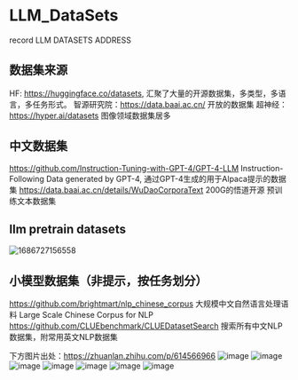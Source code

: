 # LLM_DataSets
record LLM DATASETS ADDRESS

## 数据集来源
HF: https://huggingface.co/datasets, 汇聚了大量的开源数据集，多类型，多语言，多任务形式。
智源研究院：https://data.baai.ac.cn/ 开放的数据集
超神经：https://hyper.ai/datasets 图像领域数据集居多

## 中文数据集
https://github.com/Instruction-Tuning-with-GPT-4/GPT-4-LLM Instruction-Following Data generated by GPT-4, 通过GPT-4生成的用于Alpaca提示的数据集
https://data.baai.ac.cn/details/WuDaoCorporaText 200G的悟道开源 预训练文本数据集



## llm pretrain datasets
![1686727156558](https://github.com/Bob199511/LLM_DataSets/assets/97025063/53f193a5-e536-4525-9ef8-5169de1208ce)



## 小模型数据集（非提示，按任务划分）
https://github.com/brightmart/nlp_chinese_corpus 大规模中文自然语言处理语料 Large Scale Chinese Corpus for NLP
https://github.com/CLUEbenchmark/CLUEDatasetSearch 搜索所有中文NLP数据集，附常用英文NLP数据集

下方图片出处：https://zhuanlan.zhihu.com/p/614566966
![image](https://github.com/Bob199511/LLM_DataSets/assets/97025063/077592e8-b3de-4f3a-b5d0-196effaef533)
![image](https://github.com/Bob199511/LLM_DataSets/assets/97025063/5f7f6a50-1fdc-4adf-ae7e-c8cd90636e5c)
![image](https://github.com/Bob199511/LLM_DataSets/assets/97025063/2d2e8e2e-1436-46fa-b8d0-26319e7d304a)
![image](https://github.com/Bob199511/LLM_DataSets/assets/97025063/945a30bc-4736-4f31-92a6-c78fb860f2aa)
![image](https://github.com/Bob199511/LLM_DataSets/assets/97025063/df6950e7-2115-4941-8732-9b84d0ec947c)
![image](https://github.com/Bob199511/LLM_DataSets/assets/97025063/de983dfb-d6d1-4536-a33d-1d833bca57f2)
![image](https://github.com/Bob199511/LLM_DataSets/assets/97025063/24dd5d7c-e9c9-4d68-b483-30f5ed2964ce)


